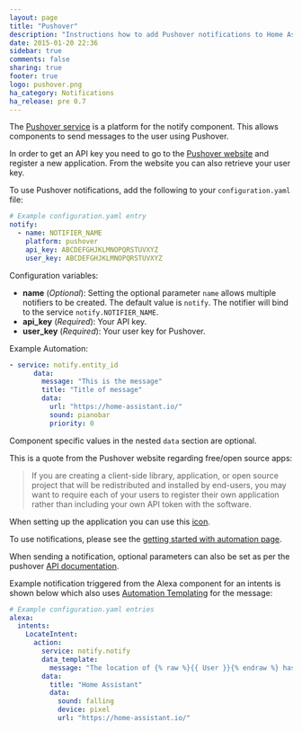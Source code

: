 ```yaml
---
layout: page
title: "Pushover"
description: "Instructions how to add Pushover notifications to Home Assistant."
date: 2015-01-20 22:36
sidebar: true
comments: false
sharing: true
footer: true
logo: pushover.png
ha_category: Notifications
ha_release: pre 0.7
---
```



The [Pushover service](https://pushover.net/) is a platform for the notify component. This allows components to send messages to the user using Pushover.

In order to get an API key you need to go to the [Pushover website](https://pushover.net) and register a new application. From the website you can also retrieve your user key.

To use Pushover notifications, add the following to your `configuration.yaml` file:

```yaml
# Example configuration.yaml entry
notify:
  - name: NOTIFIER_NAME
    platform: pushover
    api_key: ABCDEFGHJKLMNOPQRSTUVXYZ
    user_key: ABCDEFGHJKLMNOPQRSTUVXYZ
```

Configuration variables:

- **name** (*Optional*): Setting the optional parameter `name` allows multiple notifiers to be created. The default value is `notify`. The notifier will bind to the service `notify.NOTIFIER_NAME`.
- **api_key** (*Required*): Your API key.
- **user_key** (*Required*): Your user key for Pushover.

Example Automation:
```yaml
- service: notify.entity_id
      data:
        message: "This is the message"
        title: "Title of message"
        data:
          url: "https://home-assistant.io/"
          sound: pianobar
          priority: 0
```
Component specific values in the nested `data` section are optional.

This is a quote from the Pushover website regarding free/open source apps:

<blockquote>
  If you are creating a client-side library, application, or open source project that will be redistributed and installed by end-users, you may want to require each of your users to register their own application rather than including your own API token with the software.
</blockquote>

When setting up the application you can use this [icon](https://home-assistant.io/images/favicon-192x192.png).

To use notifications, please see the [getting started with automation page](/getting-started/automation/).

When sending a notification, optional parameters can also be set as per the pushover [API documentation](https://pushover.net/api).

Example notification triggered from the Alexa component for an intents is shown below which also uses [Automation Templating](/getting-started/automation-templating/) for the message:

```yaml
# Example configuration.yaml entries
alexa:
  intents:
    LocateIntent:
      action:
        service: notify.notify
        data_template:
          message: "The location of {% raw %}{{ User }}{% endraw %} has been queried via Alexa."
        data:
          title: "Home Assistant"
          data:
            sound: falling
            device: pixel
            url: "https://home-assistant.io/"
```
